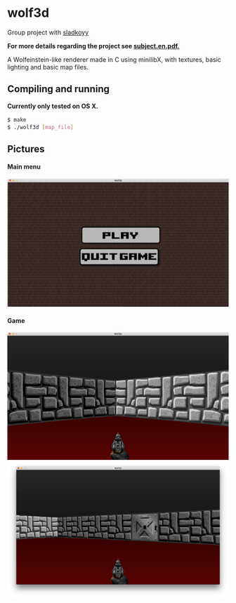 # wolf3d

Group project with [sladkoyy](https://github.com/sladkoyy)

**For more details regarding the project see [subject.en.pdf.](https://github.com/ohelly/wolf3d/blob/master/subject.en.pdf)**

A Wolfeinstein-like renderer made in C using minilibX, with textures, basic lighting and basic map files.

## Compiling and running
**Currently only tested on OS X.**
```sh
$ make
$ ./wolf3d [map_file]
```

## Pictures
#### Main menu
![Alt text](/screens/scr1.png?raw=true "Main menu")
#### Game
![Alt text](/screens/scr2.png?raw=true "game")
![Alt text](/screens/scr3.png?raw=true "game")
